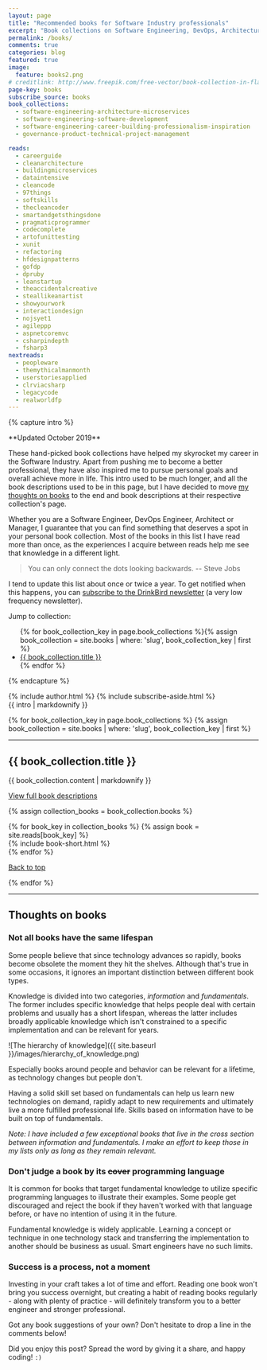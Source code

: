 ```yaml
---
layout: page
title: "Recommended books for Software Industry professionals"
excerpt: "Book collections on Software Engineering, DevOps, Architecture and Management. Updated October 2019."
permalink: /books/
comments: true
categories: blog
featured: true
image:
  feature: books2.png
# creditlink: http://www.freepik.com/free-vector/book-collection-in-flat-design_764791.htm
page-key: books
subscribe_source: books
book_collections:
  - software-engineering-architecture-microservices
  - software-engineering-software-development
  - software-engineering-career-building-professionalism-inspiration
  - governance-product-technical-project-management

reads:
  - careerguide
  - cleanarchitecture
  - buildingmicroservices
  - dataintensive
  - cleancode
  - 97things
  - softskills
  - thecleancoder
  - smartandgetsthingsdone
  - pragmaticprogrammer
  - codecomplete
  - artofunittesting
  - xunit
  - refactoring
  - hfdesignpatterns
  - gofdp
  - dpruby
  - leanstartup
  - theaccidentalcreative
  - steallikeanartist
  - showyourwork
  - interactiondesign
  - nojsyet1
  - agileppp
  - aspnetcoremvc
  - csharpindepth
  - fsharp3
nextreads:
  - peopleware
  - themythicalmanmonth
  - userstoriesapplied
  - clrviacsharp
  - legacycode
  - realworldfp
---
```


{% capture intro %}
<div class="collection-anchor" id="collection-top"></div>
**Updated October 2019**

These hand-picked book collections have helped my skyrocket my career in the Software Industry. Apart from pushing me to become a better professional, they have also inspired me to pursue personal goals and overall achieve more in life. This intro used to be much longer, and all the book descriptions used to be in this page, but I have decided to move [my thoughts on books](#thoughts) to the end and book descriptions at their respective collection's page.

Whether you are a Software Engineer, DevOps Engineer, Architect or Manager, I guarantee that you can find something that deserves a spot in your personal book collection. Most of the books in this list I have read more than once, as the experiences I acquire between reads help me see that knowledge in a different light.

> You can only connect the dots looking backwards. -- Steve Jobs

I tend to update this list about once or twice a year. To get notified when this happens, you can <a href="http://eepurl.com/b_W2G9" target="_blank">subscribe to the DrinkBird newsletter</a> (a very low frequency newsletter).

Jump to collection:

<ul>
{% for book_collection_key in page.book_collections %}{% assign book_collection = site.books | where: 'slug', book_collection_key | first %}
<li><a href="#collection-{{ book_collection.slug }}">{{ book_collection.title }}</a></li>
{% endfor %}
</ul>

{% endcapture %}

<div class="row">
  <div class="col-md-3 col-md-push-9">
    {% include author.html %}
    {% include subscribe-aside.html %}
  </div>
  <div class="col-md-9 col-md-pull-3">
    {{ intro | markdownify }}
  </div>
</div>

{% for book_collection_key in page.book_collections %}
  {% assign book_collection = site.books | where: 'slug', book_collection_key | first %}

-----

<div class="collection-anchor" id="collection-{{book_collection_key}}"></div>

## {{ book_collection.title }}
{{ book_collection.content | markdownify }}

<a href="{{ book_collection.url }}">View full book descriptions</a>

  {% assign collection_books = book_collection.books %}
<div class="row display-flex">
  {% for book_key in collection_books %}
    {% assign book = site.reads[book_key] %}
  <div class="col-xs-6 col-sm-4 col-md-3">
    {% include book-short.html %}
  </div>
  {% endfor %}
</div>

<a href="#collection-top">Back to top</a>

{% endfor %}

-----

<div class="anchor" id="thoughts"></div>

## Thoughts on books

### Not all books have the same lifespan

Some people believe that since technology advances so rapidly, books become obsolete the moment they hit the shelves. Although that's true in some occasions, it ignores an important distinction between different book types.

Knowledge is divided into two categories, *information* and *fundamentals*. The former includes specific knowledge that helps people deal with certain problems and usually has a short lifespan, whereas the latter includes broadly applicable knowledge which isn't constrained to a specific implementation and can be relevant for years.

![The hierarchy of knowledge]({{ site.baseurl }}/images/hierarchy_of_knowledge.png)

Especially books around people and behavior can be relevant for a lifetime, as technology changes but people don't.

Having a solid skill set based on fundamentals can help us learn new technologies on demand, rapidly adapt to new requirements and ultimately live a more fulfilled professional life. Skills based on information have to be built on top of fundamentals.

*Note: I have included a few exceptional books that live in the cross section between information and fundamentals. I make an effort to keep those in my lists only as long as they remain relevant.*

### Don't judge a book by its ~~cover~~ programming language

It is common for books that target fundamental knowledge to utilize specific programming languages to illustrate their examples. Some people get discouraged and reject the book if they haven't worked with that language before, or have no intention of using it in the future.

Fundamental knowledge is widely applicable. Learning a concept or technique in one technology stack and transferring the implementation to another should be business as usual. Smart engineers have no such limits.

### Success is a process, not a moment

Investing in your craft takes a lot of time and effort. Reading one book won't bring you success overnight, but creating a habit of reading books regularly - along with plenty of practice - will definitely transform you to a better engineer and stronger professional.

Got any book suggestions of your own? Don't hesitate to drop a line in the comments below!

Did you enjoy this post? Spread the word by giving it a share, and happy coding! `:)`
